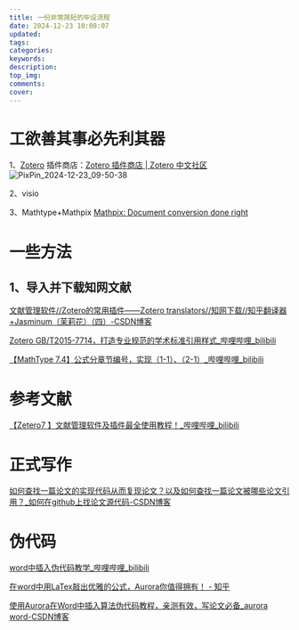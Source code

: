 ```yaml
---
title: 一份非常简短的毕设流程
date: 2024-12-23 10:08:07
updated:
tags:
categories:
keywords:
description:
top_img:
comments:
cover:
---
```


# 工欲善其事必先利其器

1、[Zotero](https://www.zotero.org/)
插件商店：[Zotero 插件商店 | Zotero 中文社区](https://zotero-chinese.com/plugins/)
![PixPin_2024-12-23_09-50-38](https://bu.dusays.com/2024/12/23/6768c82cb3af7.png)

2、visio

3、Mathtype+Mathpix
[Mathpix: Document conversion done right](https://mathpix.com/)

# 一些方法

## 1、导入并下载知网文献
[文献管理软件//Zotero的常用插件——Zotero translators//知网下载//知乎翻译器+Jasminum（茉莉花）（四）-CSDN博客](https://blog.csdn.net/qq_43210428/article/details/120377475?ops_request_misc=%7B%22request%5Fid%22%3A%225e0b61f2a05096f6a9fb779211986043%22%2C%22scm%22%3A%2220140713.130102334.pc%5Fblog.%22%7D&request_id=5e0b61f2a05096f6a9fb779211986043&biz_id=0&utm_medium=distribute.pc_search_result.none-task-blog-2~blog~first_rank_ecpm_v1~rank_v31_ecpm-1-120377475-null-null.nonecase&utm_term=zotero中文引用&spm=1018.2226.3001.4450)

[Zotero GB/T2015-7714，打造专业规范的学术标准引用样式_哔哩哔哩_bilibili](https://www.bilibili.com/video/BV1eSiZYHEKB?spm_id_from=333.788.recommend_more_video.0&vd_source=851eb39e369398dfd488218128ad07b6)

[【MathType 7.4】公式分章节编号，实现（1-1）、（2-1）_哔哩哔哩_bilibili](https://www.bilibili.com/video/BV1Hi4y1N7t9/?spm_id_from=333.1007.top_right_bar_window_history.content.click&vd_source=851eb39e369398dfd488218128ad07b6)

# 参考文献

[【Zetero7 】文献管理软件及插件最全使用教程！_哔哩哔哩_bilibili](https://www.bilibili.com/video/BV12W1SYzEyV/?spm_id_from=333.337.search-card.all.click&vd_source=851eb39e369398dfd488218128ad07b6)

# 正式写作

[如何查找一篇论文的实现代码从而复现论文？以及如何查找一篇论文被哪些论文引用？_如何在github上找论文源代码-CSDN博客](https://blog.csdn.net/qq_43391414/article/details/118195228)

# 伪代码

[word中插入伪代码教学_哔哩哔哩_bilibili](https://www.bilibili.com/video/BV1pV411y7Sd/?spm_id_from=333.337.search-card.all.click&vd_source=851eb39e369398dfd488218128ad07b6)

[在word中用LaTex敲出优雅的公式，Aurora你值得拥有！ - 知乎](https://zhuanlan.zhihu.com/p/626469866)

[使用Aurora在Word中插入算法伪代码教程，亲测有效，写论文必备_aurora word-CSDN博客](https://blog.csdn.net/jucksu/article/details/116307244)
